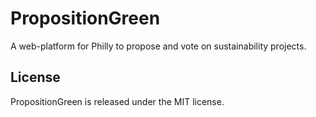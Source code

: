 # PropositionGreen

A web-platform for Philly to propose and vote on sustainability projects.

## License

PropositionGreen is released under the MIT license.